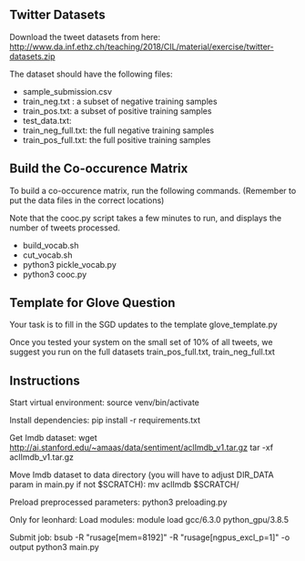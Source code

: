 

## Twitter  Datasets

Download the tweet datasets from here:
http://www.da.inf.ethz.ch/teaching/2018/CIL/material/exercise/twitter-datasets.zip


The dataset should have the following files:
- sample_submission.csv
- train_neg.txt :  a subset of negative training samples
- train_pos.txt: a subset of positive training samples
- test_data.txt:
- train_neg_full.txt: the full negative training samples
- train_pos_full.txt: the full positive training samples

## Build the Co-occurence Matrix

To build a co-occurence matrix, run the following commands.  (Remember to put the data files
in the correct locations)

Note that the cooc.py script takes a few minutes to run, and displays the number of tweets processed.

- build_vocab.sh
- cut_vocab.sh
- python3 pickle_vocab.py
- python3 cooc.py

##  Template for Glove Question

Your task is to fill in the SGD updates to the template
glove_template.py

Once you tested your system on the small set of 10% of all tweets, we suggest you run on the full datasets train_pos_full.txt, train_neg_full.txt

## Instructions

Start virtual environment:
source venv/bin/activate

Install dependencies:
pip install -r requirements.txt

Get Imdb dataset:
wget http://ai.stanford.edu/~amaas/data/sentiment/aclImdb_v1.tar.gz
tar -xf aclImdb_v1.tar.gz

Move Imdb dataset to data directory (you will have to adjust DIR_DATA param in main.py if not $SCRATCH):
mv aclImdb $SCRATCH/

Preload preprocessed parameters:
python3 preloading.py

Only for leonhard:
Load modules:
module load gcc/6.3.0 python_gpu/3.8.5

Submit job:
bsub -R "rusage[mem=8192]" -R "rusage[ngpus_excl_p=1]" -o output python3 main.py
